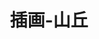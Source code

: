 ---
title: 插画-山丘
description: 
photos:
- https://qiujiangran.github.io//assets/images/article/Illustration/山丘.png
categories:
 - works
tags: 
 - Illustration
---